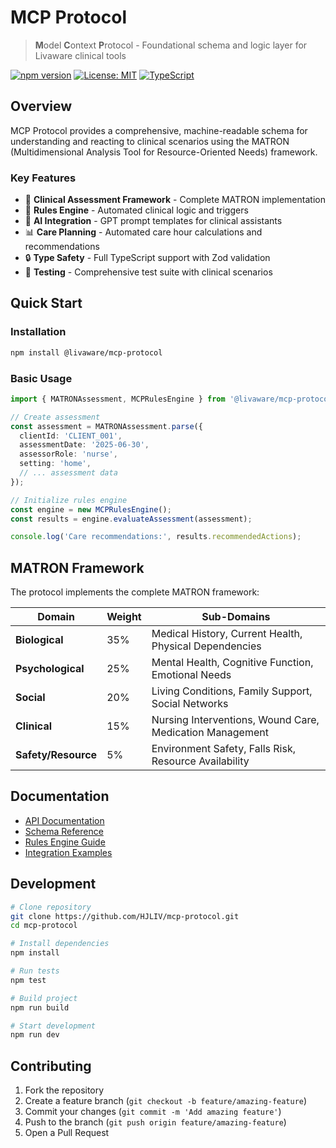 # MCP Protocol

> **M**odel **C**ontext **P**rotocol - Foundational schema and logic layer for Livaware clinical tools

[![npm version](https://badge.fury.io/js/%40livaware%2Fmcp-protocol.svg)](https://badge.fury.io/js/%40livaware%2Fmcp-protocol)
[![License: MIT](https://img.shields.io/badge/License-MIT-yellow.svg)](https://opensource.org/licenses/MIT)
[![TypeScript](https://img.shields.io/badge/%3C%2F%3E-TypeScript-%230074c1.svg)](http://www.typescriptlang.org/)

## Overview

MCP Protocol provides a comprehensive, machine-readable schema for understanding and reacting to clinical scenarios using the MATRON (Multidimensional Analysis Tool for Resource-Oriented Needs) framework.

### Key Features

- 🏥 **Clinical Assessment Framework** - Complete MATRON implementation
- 🔧 **Rules Engine** - Automated clinical logic and triggers  
- 🤖 **AI Integration** - GPT prompt templates for clinical assistants
- 📊 **Care Planning** - Automated care hour calculations and recommendations
- 🔒 **Type Safety** - Full TypeScript support with Zod validation
- 🧪 **Testing** - Comprehensive test suite with clinical scenarios

## Quick Start

### Installation

```bash
npm install @livaware/mcp-protocol
```

### Basic Usage

```typescript
import { MATRONAssessment, MCPRulesEngine } from '@livaware/mcp-protocol';

// Create assessment
const assessment = MATRONAssessment.parse({
  clientId: 'CLIENT_001',
  assessmentDate: '2025-06-30',
  assessorRole: 'nurse',
  setting: 'home',
  // ... assessment data
});

// Initialize rules engine
const engine = new MCPRulesEngine();
const results = engine.evaluateAssessment(assessment);

console.log('Care recommendations:', results.recommendedActions);
```

## MATRON Framework

The protocol implements the complete MATRON framework:

| Domain | Weight | Sub-Domains |
|--------|--------|-------------|
| **Biological** | 35% | Medical History, Current Health, Physical Dependencies |
| **Psychological** | 25% | Mental Health, Cognitive Function, Emotional Needs |
| **Social** | 20% | Living Conditions, Family Support, Social Networks |
| **Clinical** | 15% | Nursing Interventions, Wound Care, Medication Management |
| **Safety/Resource** | 5% | Environment Safety, Falls Risk, Resource Availability |

## Documentation

- [API Documentation](./docs/api.md)
- [Schema Reference](./docs/schema.md)
- [Rules Engine Guide](./docs/rules-engine.md)
- [Integration Examples](./examples/)

## Development

```bash
# Clone repository
git clone https://github.com/HJLIV/mcp-protocol.git
cd mcp-protocol

# Install dependencies
npm install

# Run tests
npm test

# Build project
npm run build

# Start development
npm run dev
```

## Contributing

1. Fork the repository
2. Create a feature branch (`git checkout -b feature/amazing-feature`)
3. Commit your changes (`git commit -m 'Add amazing feature'`)
4. Push to the branch (`git push origin feature/amazing-feature`)
5. Open a Pull Request
